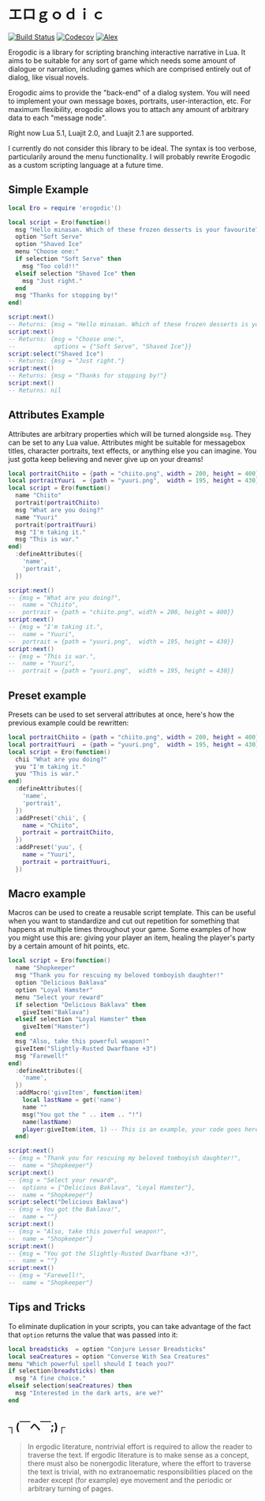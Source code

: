 # エロｇｏｄｉｃ

[![Build Status](https://travis-ci.org/oniietzschan/erogodic.svg?branch=master)](https://travis-ci.org/oniietzschan/erogodic)
[![Codecov](https://codecov.io/gh/oniietzschan/erogodic/branch/master/graph/badge.svg)](https://codecov.io/gh/oniietzschan/erogodic)
[![Alex](https://img.shields.io/badge/alex-never_racist-brightgreen.svg)](http://alexjs.com/)

Erogodic is a library for scripting branching interactive narrative in Lua. It aims to be suitable for any sort of game which needs some amount of dialogue or narration, including games which are comprised entirely out of dialog, like visual novels.

Erogodic aims to provide the "back-end" of a dialog system. You will need to implement your own message boxes, portraits, user-interaction, etc. For maximum flexibility, erogodic allows you to attach any amount of arbitrary data to each "message node".

Right now Lua 5.1, Luajit 2.0, and Luajit 2.1 are supported.

I currently do not consider this library to be ideal. The syntax is too verbose, particularily around the menu functionality. I will probably rewrite Erogodic as a custom scripting language at a future time.

## Simple Example

```lua
local Ero = require 'erogodic'()

local script = Ero(function()
  msg "Hello minasan. Which of these frozen desserts is your favourite?"
  option "Soft Serve"
  option "Shaved Ice"
  menu "Choose one:"
  if selection "Soft Serve" then
    msg "Too cold!!"
  elseif selection "Shaved Ice" then
    msg "Just right."
  end
  msg "Thanks for stopping by!"
end)

script:next()
-- Returns: {msg = "Hello minasan. Which of these frozen desserts is your favourite?"}
script:next()
-- Returns: {msg = "Choose one:",
--           options = {"Soft Serve", "Shaved Ice"}}
script:select("Shaved Ice")
-- Returns: {msg = "Just right."}
script:next()
-- Returns: {msg = "Thanks for stopping by!"}
script:next()
-- Returns: nil
```

## Attributes Example

Attributes are arbitrary properties which will be turned alongside `msg`. They can be set to any Lua value. Attributes might be suitable for messagebox titles, character portraits, text effects, or anything else you can imagine. You just gotta keep believing and never give up on your dreams!

```lua
local portraitChiito = {path = "chiito.png", width = 200, height = 400}
local portraitYuuri  = {path = "yuuri.png",  width = 195, height = 430}
local script = Ero(function()
  name "Chiito"
  portrait(portraitChiito)
  msg "What are you doing?"
  name "Yuuri"
  portrait(portraitYuuri)
  msg "I'm taking it."
  msg "This is war."
end)
  :defineAttributes({
    'name',
    'portrait',
  })

script:next()
-- {msg = "What are you doing?",
--  name = "Chiito",
--  portrait = {path = "chiito.png", width = 200, height = 400}}
script:next()
-- {msg = "I'm taking it.",
--  name = "Yuuri",
--  portrait = {path = "yuuri.png",  width = 195, height = 430}}
script:next()
-- {msg = "This is war.",
--  name = "Yuuri",
--  portrait = {path = "yuuri.png",  width = 195, height = 430}}
```

## Preset example

Presets can be used to set serveral attributes at once, here's how the previous example could be rewritten:

```lua
local portraitChiito = {path = "chiito.png", width = 200, height = 400}
local portraitYuuri  = {path = "yuuri.png",  width = 195, height = 430}
local script = Ero(function()
  chii "What are you doing?"
  yuu "I'm taking it."
  yuu "This is war."
end)
  :defineAttributes({
    'name',
    'portrait',
  })
  :addPreset('chii', {
    name = "Chiito",
    portrait = portraitChiito,
  })
  :addPreset('yuu', {
    name = "Yuuri",
    portrait = portraitYuuri,
  })
```

## Macro example

Macros can be used to create a reusable script template. This can be useful when you want to standardize and cut out repetition for something that happens at multiple times throughout your game. Some examples of how you might use this are: giving your player an item, healing the player's party by a certain amount of hit points, etc.

```lua
local script = Ero(function()
  name "Shopkeeper"
  msg "Thank you for rescuing my beloved tomboyish daughter!"
  option "Delicious Baklava"
  option "Loyal Hamster"
  menu "Select your reward"
  if selection "Delicious Baklava" then
    giveItem("Baklava")
  elseif selection "Loyal Hamster" then
    giveItem("Hamster")
  end
  msg "Also, take this powerful weapon!"
  giveItem("Slightly-Rusted Dwarfbane +3")
  msg "Farewell!"
end)
  :defineAttributes({
    'name',
  })
  :addMacro('giveItem', function(item)
    local lastName = get('name')
    name ""
    msg("You got the " .. item .. "!")
    name(lastName)
    player:giveItem(item, 1) -- This is an example, your code goes here.
  end)

script:next()
-- {msg = "Thank you for rescuing my beloved tomboyish daughter!",
--  name = "Shopkeeper"}
script:next()
-- {msg = "Select your reward",
--  options = {"Delicious Baklava", "Loyal Hamster"},
--  name = "Shopkeeper"}
script:select("Delicious Baklava")
-- {msg = You got the Baklava!",
--  name = ""}
script:next()
-- {msg = "Also, take this powerful weapon!",
--  name = "Shopkeeper"}
script:next()
-- {msg = "You got the Slightly-Rusted Dwarfbane +3!",
--  name = ""}
script:next()
-- {msg = "Farewell!",
--  name = "Shopkeeper"}
```

## Tips and Tricks

To eliminate duplication in your scripts, you can take advantage of the fact that `option` returns the value that was passed into it:

```lua
local breadsticks  = option "Conjure Lesser Breadsticks"
local seaCreatures = option "Converse With Sea Creatures"
menu "Which powerful spell should I teach you?"
if selection(breadsticks) then
  msg "A fine choice."
elseif selection(seaCreatures) then
  msg "Interested in the dark arts, are we?"
end
```

##  ┐(￣ヘ￣;)┌

> In ergodic literature, nontrivial effort is required to allow the reader to traverse the text. If ergodic literature is to make sense as a concept, there must also be nonergodic literature, where the effort to traverse the text is trivial, with no extranoematic responsibilities placed on the reader except (for example) eye movement and the periodic or arbitrary turning of pages.
